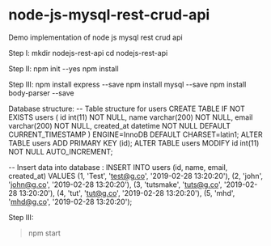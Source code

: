 # node-js-mysql-rest-crud-api
Demo implementation of node js mysql rest crud api

Step I:
mkdir nodejs-rest-api
cd nodejs-rest-api

Step II:
npm init --yes
npm install

Step III:
npm install express --save
npm install mysql --save
npm install body-parser --save

Database structure:
-- Table structure for users
CREATE TABLE IF NOT EXISTS users (
id int(11) NOT NULL,
name varchar(200) NOT NULL,
email varchar(200) NOT NULL,
created_at datetime NOT NULL DEFAULT CURRENT_TIMESTAMP
) ENGINE=InnoDB DEFAULT CHARSET=latin1;
ALTER TABLE users ADD PRIMARY KEY (id);
ALTER TABLE users MODIFY id int(11) NOT NULL AUTO_INCREMENT;

-- Insert data into database :
INSERT INTO users (id, name, email, created_at) VALUES
(1, 'Test', 'test@g.co', '2019-02-28 13:20:20'),
(2, 'john', 'john@g.co', '2019-02-28 13:20:20'),
(3, 'tutsmake', 'tuts@g.co', '2019-02-28 13:20:20'),
(4, 'tut', 'tut@g.co', '2019-02-28 13:20:20'),
(5, 'mhd', 'mhd@g.co', '2019-02-28 13:20:20');

Step III:
> npm start
